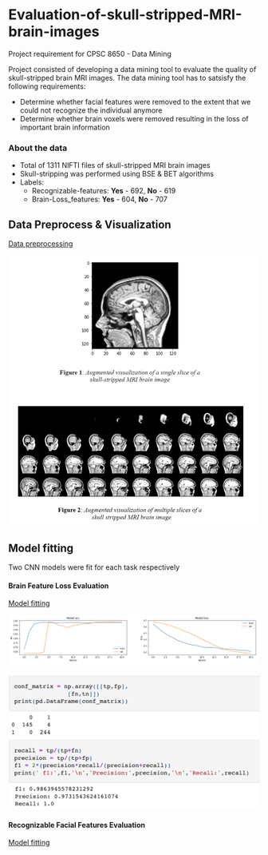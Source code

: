 # Evaluation-of-skull-stripped-MRI-brain-images
Project requirement for CPSC 8650 - Data Mining 

Project consisted of developing a data mining tool to evaluate the quality of skull-stripped brain MRI images. The data mining tool has to satsisfy the following requirements:

- Determine whether facial features were removed to the extent that we could not recognize the individual anymore
- Determine whether brain voxels were removed resulting in the loss of important brain information


### About the data

- Total of 1311 NIFTI files of skull-stripped MRI brain images
- Skull-stripping was performed using BSE & BET algorithms
- Labels:
    + Recognizable-features: **Yes** - 692, **No** - 619
    + Brain-Loss_features: **Yes** - 604, **No** - 707

 ## Data Preprocess & Visualization
 
  [Data preprocessing](https://github.com/ckelaid/Evaluation-of-skull-stripped-MRI-brain-images/blob/main/data_preprocess_01.ipynb)
  
  ![Image](Images/MRI_image.png)
 
 ## Model fitting
 
 Two CNN models were fit for each task respectively
 
 #### Brain Feature Loss Evaluation
 
 [Model fitting](https://github.com/ckelaid/Evaluation-of-skull-stripped-MRI-brain-images/blob/main/brainLoss_MODEL.ipynb)
 
   ![Image](Images/Evaluation_metrics.png)


   ![Image](Images/Evaluation_metrics2.png)
 
 
 #### Recognizable Facial Features Evaluation
 
 [Model fitting]()
 

